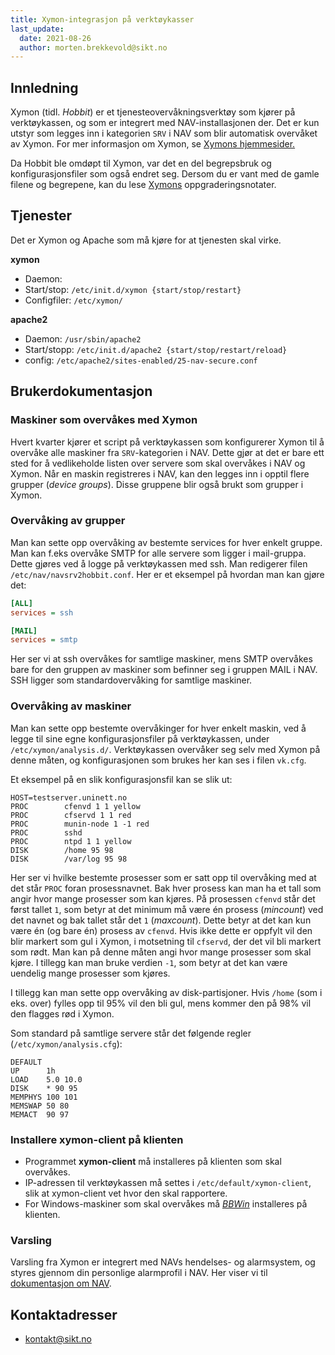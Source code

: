 ```yaml
---
title: Xymon-integrasjon på verktøykasser
last_update:
  date: 2021-08-26
  author: morten.brekkevold@sikt.no
---
```


## Innledning

Xymon (tidl. *Hobbit*) er et tjenesteovervåkningsverktøy som kjører på
verktøykassen, og som er integrert med NAV-installasjonen der. Det er
kun utstyr som legges inn i kategorien `SRV` i NAV som blir automatisk
overvåket av Xymon. For mer informasjon om Xymon, se [Xymons
hjemmesider.](https://xymon.sourceforge.io/)

Da Hobbit ble omdøpt til Xymon, var det en del begrepsbruk og
konfigurasjonsfiler som også endret seg. Dersom du er vant med de gamle
filene og begrepene, kan du lese
[Xymons](https://xymon.com/help/upgrade-to-430.txt)
oppgraderingsnotater.

## Tjenester

Det er Xymon og Apache som må kjøre for at tjenesten skal virke.

**xymon**

-   Daemon:
-   Start/stop: `/etc/init.d/xymon {start/stop/restart}`
-   Configfiler: `/etc/xymon/`

**apache2**

-   Daemon: `/usr/sbin/apache2`
-   Start/stopp: `/etc/init.d/apache2 {start/stop/restart/reload}`
-   config: `/etc/apache2/sites-enabled/25-nav-secure.conf`

## Brukerdokumentasjon

### Maskiner som overvåkes med Xymon

Hvert kvarter kjører et script på verktøykassen som konfigurerer Xymon
til å overvåke alle maskiner fra `SRV`-kategorien i NAV. Dette gjør at
det er bare ett sted for å vedlikeholde listen over servere som skal
overvåkes i NAV og Xymon. Når en maskin registreres i NAV, kan den
legges inn i opptil flere grupper (*device groups*). Disse gruppene blir
også brukt som grupper i Xymon.

### Overvåking av grupper

Man kan sette opp overvåking av bestemte services for hver enkelt
gruppe. Man kan f.eks overvåke SMTP for alle servere som ligger i
mail-gruppa. Dette gjøres ved å logge på verktøykassen med ssh. Man
redigerer filen `/etc/nav/navsrv2hobbit.conf`. Her er et eksempel på
hvordan man kan gjøre det:

```ini
[ALL]
services = ssh

[MAIL]
services = smtp
```

Her ser vi at ssh overvåkes for samtlige maskiner, mens SMTP overvåkes
bare for den gruppen av maskiner som befinner seg i gruppen MAIL i NAV.
SSH ligger som standardovervåking for samtlige maskiner.

### Overvåking av maskiner

Man kan sette opp bestemte overvåkinger for hver enkelt maskin, ved å
legge til sine egne konfigurasjonsfiler på verktøykassen, under
`/etc/xymon/analysis.d/`. Verktøykassen overvåker seg selv med Xymon på
denne måten, og konfigurasjonen som brukes her kan ses i filen `vk.cfg`.

Et eksempel på en slik konfigurasjonsfil kan se slik ut:

    HOST=testserver.uninett.no
    PROC        cfenvd 1 1 yellow
    PROC        cfservd 1 1 red
    PROC        munin-node 1 -1 red
    PROC        sshd
    PROC        ntpd 1 1 yellow
    DISK        /home 95 98
    DISK        /var/log 95 98

Her ser vi hvilke bestemte prosesser som er satt opp til overvåking med
at det står `PROC` foran prosessnavnet. Bak hver prosess kan man ha et
tall som angir hvor mange prosesser som kan kjøres. På prosessen
`cfenvd` står det først tallet `1`, som betyr at det minimum må være én
prosess (*mincount*) ved det navnet og bak tallet står det `1`
(*maxcount*). Dette betyr at det kan kun være én (og bare én) prosess av
`cfenvd`. Hvis ikke dette er oppfylt vil den blir markert som gul i
Xymon, i motsetning til `cfservd`, der det vil bli markert som rødt. Man
kan på denne måten angi hvor mange prosesser som skal kjøre. I tillegg
kan man bruke verdien `-1`, som betyr at det kan være uendelig mange
prosesser som kjøres.

I tillegg kan man sette opp overvåking av disk-partisjoner. Hvis `/home`
(som i eks. over) fylles opp til 95% vil den bli gul, mens kommer den på
98% vil den flagges rød i Xymon.

Som standard på samtlige servere står det følgende regler
(`/etc/xymon/analysis.cfg`):

    DEFAULT
    UP      1h
    LOAD    5.0 10.0
    DISK    * 90 95
    MEMPHYS 100 101
    MEMSWAP 50 80
    MEMACT  90 97

### Installere xymon-client på klienten

-   Programmet **xymon-client** må installeres på klienten som skal
    overvåkes.
-   IP-adressen til verktøykassen må settes i
    `/etc/default/xymon-client`, slik at xymon-client vet hvor den skal
    rapportere.
-   For Windows-maskiner som skal overvåkes må
    *[BBWin](http://bbwin.sourceforge.net/)* installeres på klienten.

### Varsling

Varsling fra Xymon er integrert med NAVs hendelses- og alarmsystem, og
styres gjennom din personlige alarmprofil i NAV. Her viser vi til
[dokumentasjon om NAV](https://nav.readthedocs.io/ "Gå til NAVs
dokumentasjon").

## Kontaktadresser

-   kontakt@sikt.no
